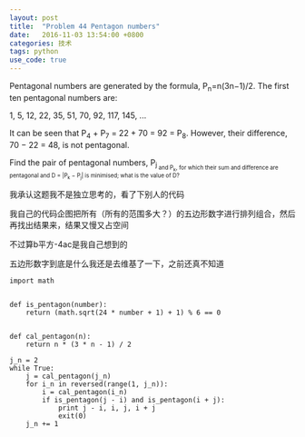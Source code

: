 ```yaml
---
layout: post
title:  "Problem 44 Pentagon numbers"
date:   2016-11-03 13:54:00 +0800
categories: 技术
tags: python
use_code: true
---
```

Pentagonal numbers are generated by the formula, P<sub>n</sub>=n(3n−1)/2. The first ten pentagonal numbers are:

1, 5, 12, 22, 35, 51, 70, 92, 117, 145, ...

It can be seen that P<sub>4</sub> + P<sub>7</sub> = 22 + 70 = 92 = P<sub>8</sub>. However, their difference, 70 − 22 = 48, is not pentagonal.

Find the pair of pentagonal numbers, P<sub>j<sub/> and P<sub>k</sub>, for which their sum and difference are pentagonal and D = |P<sub>k</sub> − P<sub>j</sub>| is minimised; what is the value of D?

<!--more-->
我承认这题我不是独立思考的，看了下别人的代码

我自己的代码企图把所有（所有的范围多大？）的五边形数字进行排列组合，然后再找出结果来，结果又慢又占空间

不过算b平方-4ac是我自己想到的

五边形数字到底是什么我还是去维基了一下，之前还真不知道

    import math


    def is_pentagon(number):
        return (math.sqrt(24 * number + 1) + 1) % 6 == 0


    def cal_pentagon(n):
        return n * (3 * n - 1) / 2

    j_n = 2
    while True:
        j = cal_pentagon(j_n)
        for i_n in reversed(range(1, j_n)):
            i = cal_pentagon(i_n)
            if is_pentagon(j - i) and is_pentagon(i + j):
                print j - i, i, j, i + j
                exit(0)
        j_n += 1
